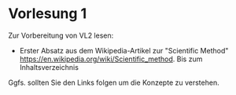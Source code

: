 # Vorlesung 1

Zur Vorbereitung von VL2 lesen: 

* Erster Absatz aus dem Wikipedia-Artikel zur "Scientific Method" https://en.wikipedia.org/wiki/Scientific_method. Bis zum Inhaltsverzeichnis

Ggfs. sollten Sie den Links folgen um die Konzepte zu verstehen.

